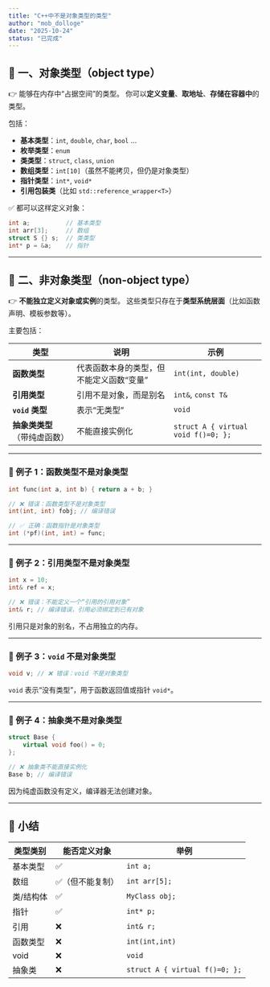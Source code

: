 ```yaml
---
title: "C++中不是对象类型的类型"
author: "mob_dolloge"
date: "2025-10-24"
status: "已完成"
---
```


## 🧩 一、对象类型（object type）

👉 能够在内存中“占据空间”的类型。
你可以**定义变量**、**取地址**、**存储在容器中**的类型。

包括：

* **基本类型**：`int`, `double`, `char`, `bool` ...
* **枚举类型**：`enum`
* **类类型**：`struct`, `class`, `union`
* **数组类型**：`int[10]`（虽然不能拷贝，但仍是对象类型）
* **指针类型**：`int*`, `void*`
* **引用包装类**（比如 `std::reference_wrapper<T>`）

✅ 都可以这样定义对象：

```cpp
int a;          // 基本类型
int arr[3];     // 数组
struct S {} s;  // 类类型
int* p = &a;    // 指针
```

---

## 🚫 二、非对象类型（non-object type）

👉 **不能独立定义对象或实例**的类型。
这些类型只存在于**类型系统层面**（比如函数声明、模板参数等）。

主要包括：

| 类型               | 说明                    | 示例                                  |
| ---------------- | --------------------- | ----------------------------------- |
| **函数类型**         | 代表函数本身的类型，但不能定义函数“变量” | `int(int, double)`                  |
| **引用类型**         | 引用不是对象，而是别名           | `int&`, `const T&`                  |
| **`void` 类型**    | 表示“无类型”               | `void`                              |
| **抽象类类型**（带纯虚函数） | 不能直接实例化               | `struct A { virtual void f()=0; };` |

---

### 🔹 例子 1：函数类型不是对象类型

```cpp
int func(int a, int b) { return a + b; }

// ❌ 错误：函数类型不是对象类型
int(int, int) fobj; // 编译错误

// ✅ 正确：函数指针是对象类型
int (*pf)(int, int) = func;
```

---

### 🔹 例子 2：引用类型不是对象类型

```cpp
int x = 10;
int& ref = x;

// ❌ 错误：不能定义一个“引用的引用对象”
int& r; // 编译错误，引用必须绑定到已有对象
```

引用只是对象的别名，不占用独立的内存。

---

### 🔹 例子 3：`void` 不是对象类型

```cpp
void v; // ❌ 错误：void 不是对象类型
```

`void` 表示“没有类型”，用于函数返回值或指针 `void*`。

---

### 🔹 例子 4：抽象类不是对象类型

```cpp
struct Base {
    virtual void foo() = 0;
};

// ❌ 抽象类不能直接实例化
Base b; // 编译错误
```

因为纯虚函数没有定义，编译器无法创建对象。

---

## 🧠 小结

| 类型类别  | 能否定义对象   | 举例                             |
| ----- | -------- | ------------------------------ |
| 基本类型  | ✅        | `int a;`                       |
| 数组    | ✅（但不能复制） | `int arr[5];`                  |
| 类/结构体 | ✅        | `MyClass obj;`                 |
| 指针    | ✅        | `int* p;`                      |
| 引用    | ❌        | `int& r;`                      |
| 函数类型  | ❌        | `int(int,int)`                 |
| void  | ❌        | `void`                         |
| 抽象类   | ❌        | `struct A { virtual f()=0; };` |